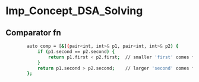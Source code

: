 # Imp_Concept_DSA_Solving

## Comparator fn 
```bash
        auto comp = [&](pair<int, int>& p1, pair<int, int>& p2) {
            if (p1.second == p2.second) {
                return p1.first < p2.first;  // smaller 'first' comes first if 'second' is same
            }
            return p1.second > p2.second;    // larger 'second' comes first
        };
```
